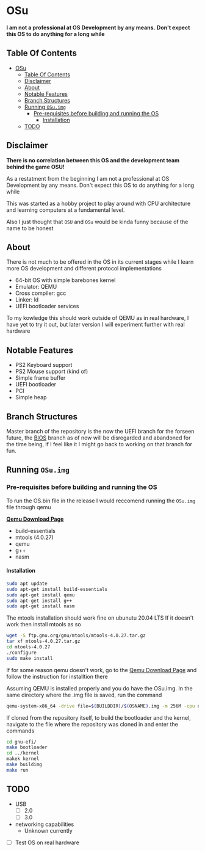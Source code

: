 # OSu

__I am not a professional at OS Development by any means.__
__Don't expect this OS to do anything for a long while__

## Table Of Contents

- [OSu](#osu)
  - [Table Of Contents](#table-of-contents)
  - [Disclaimer](#disclaimer)
  - [About](#about)
  - [Notable Features](#notable-features)
  - [Branch Structures](#branch-structures)
  - [Running `OSu.img`](#running-osuimg)
    - [Pre-requisites before building and running the OS](#pre-requisites-before-building-and-running-the-os)
      - [Installation](#installation)
  - [TODO](#todo)

## Disclaimer

  **There is no correlation between this OS and the development team behind the game OSU!**

  As a restatment from the beginning I am not a professional at OS Development by any means. Don't expect this OS to do anything for a long while

  This was started as a hobby project to play around with CPU architecture and learning computers at a fundamental level.

  Also I just thought that `OSU` and `OSu` would be kinda funny because of the name to be honest

## About

There is not much to be offered in the OS in its current stages while I learn more OS development and different protocol implementations

- 64-bit OS with simple barebones kernel
- Emulator: QEMU
- Cross compiler: gcc
- Linker: ld
- UEFI bootloader services

To my kowledge this should work outside of QEMU as in real hardware, I have yet to try it out, but later version I will experiment further with real hardware

## Notable Features

- PS2 Keyboard support
- PS2 Mouse support (kind of)
- Simple frame buffer
- UEFI bootloader
- PCI
- Simple heap

## Branch Structures

Master branch of the repository is the now the UEFI branch for the forseen future, the [BIOS](https://github.com/Lt1Gt0/OSu/tree/BIOS) branch as of now will be disregarded and abandoned for the time being, if I feel like it I might go back to working on that branch for fun.

## Running `OSu.img`

### Pre-requisites before building and running the OS

To run the OS.bin file in the release I would reccomend running the `OSu.img` file through qemu

**[Qemu Download Page](https://www.qemu.org/download/)**

- build-essentials
- mtools (4.0.27)
- qemu
- g++
- nasm

#### Installation

``` bash
sudo apt update 
sudo apt-get install build-essentials
sudo apt-get install qemu
sudo apt-get install g++
sudo apt-get install nasm
```

The mtools installation should work fine on ubunutu 20.04 LTS
If it doesn't work then install mtools as so

```bash
wget -S ftp.gnu.org/gnu/mtools/mtools-4.0.27.tar.gz
tar xf mtools-4.0.27.tar.gz
cd mtools-4.0.27
./configure
sudo make install
```

If for some reason qemu doesn't work, go to the [Qemu Download Page](https://www.qemu.org/download/) and follow the instruction for installtion there

Assuming QEMU is installed properly and you do have the OSu.img. In the same directory where the .img file is saved, run the command

``` bash
qemu-system-x86_64 -drive file=$(BUILDDIR)/$(OSNAME).img -m 256M -cpu qemu64 -drive if=pflash,format=raw,unit=0,file="$(OVMFDIR)/OVMF_CODE-pure-efi.fd",readonly=on -drive if=pflash,format=raw,unit=1,file="$(OVMFDIR)/OVMF_VARS-pure-efi.fd" -net none
```

If cloned from the repository itself, to build the bootloader and the kernel, navigate to the file where the repository was cloned in and enter the commands

``` bash
cd gnu-efi/
make bootloader
cd ../kernel
makek kernel
make buildimg
make run
```

## TODO

- USB
  - [ ] 2.0
  - [ ] 3.0
- networking capabilities
  - Unknown currently
- [ ] Test OS on real hardware
